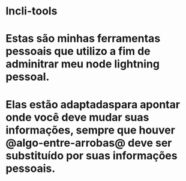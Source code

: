 # lncli-tools
# Estas são minhas ferramentas pessoais que utilizo a fim de adminitrar meu node lightning pessoal.
# Elas estão adaptadaspara apontar onde você deve mudar suas informações, sempre que houver @algo-entre-arrobas@ deve ser substituído por suas informações pessoais.
